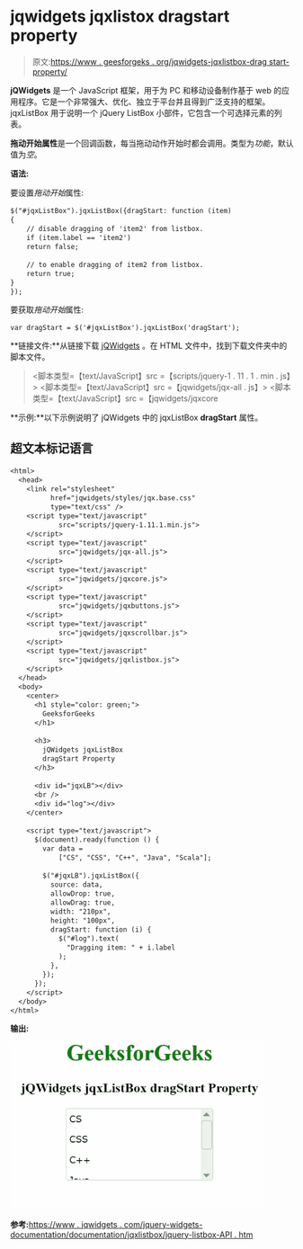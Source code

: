 # jqwidgets jqxlistox dragstart property

> 原文:[https://www . geesforgeks . org/jqwidgets-jqxlistbox-drag start-property/](https://www.geeksforgeeks.org/jqwidgets-jqxlistbox-dragstart-property/)

**jQWidgets** 是一个 JavaScript 框架，用于为 PC 和移动设备制作基于 web 的应用程序。它是一个非常强大、优化、独立于平台并且得到广泛支持的框架。jqxListBox 用于说明一个 jQuery ListBox 小部件，它包含一个可选择元素的列表。

**拖动开始属性**是一个回调函数，每当拖动动作开始时都会调用。类型为*功能*，默认值为*空*。

**语法:**

要设置*拖动开始*属性:

```
$("#jqxListBox").jqxListBox({dragStart: function (item)
{
    // disable dragging of 'item2' from listbox.
    if (item.label == 'item2')
    return false;

    // to enable dragging of item2 from listbox.
    return true;
}
});
```

要获取*拖动开始*属性:

```
var dragStart = $('#jqxListBox').jqxListBox('dragStart'); 
```

**链接文件:**从链接下载 [jQWidgets](https://www.jqwidgets.com/download/) 。在 HTML 文件中，找到下载文件夹中的脚本文件。

> <link rel="”stylesheet”" href="”jqwidgets/styles/jqx.base.css”" type="”text/css”">
> <脚本类型=【text/JavaScript】src =【scripts/jquery-1 . 11 . 1 . min . js】></脚本>
> <脚本类型=【text/JavaScript】src =【jqwidgets/jqx-all . js】></脚本>
> <脚本类型=【text/JavaScript】src =【jqwidgets/jqxcore

**示例:**以下示例说明了 jQWidgets 中的 jqxListBox **dragStart** 属性。

## 超文本标记语言

```
<html>
  <head>
    <link rel="stylesheet" 
          href="jqwidgets/styles/jqx.base.css" 
          type="text/css" />
    <script type="text/javascript"
            src="scripts/jquery-1.11.1.min.js">
    </script>
    <script type="text/javascript" 
            src="jqwidgets/jqx-all.js">
    </script>
    <script type="text/javascript" 
            src="jqwidgets/jqxcore.js">
    </script>
    <script type="text/javascript" 
            src="jqwidgets/jqxbuttons.js">
    </script>
    <script type="text/javascript" 
            src="jqwidgets/jqxscrollbar.js">
    </script>
    <script type="text/javascript" 
            src="jqwidgets/jqxlistbox.js">
    </script>
  </head>
  <body>
    <center>
      <h1 style="color: green;">
        GeeksforGeeks
      </h1>

      <h3>
        jQWidgets jqxListBox 
        dragStart Property
      </h3>

      <div id="jqxLB"></div>
      <br />
      <div id="log"></div>
    </center>

    <script type="text/javascript">
      $(document).ready(function () {
        var data = 
            ["CS", "CSS", "C++", "Java", "Scala"];

        $("#jqxLB").jqxListBox({
          source: data,
          allowDrop: true,
          allowDrag: true,
          width: "210px",
          height: "100px",
          dragStart: function (i) {
            $("#log").text(
              "Dragging item: " + i.label
            );
          },
        });
      });
    </script>
  </body>
</html>
```

**输出:**

![](img/12003afead153cab1a73e1fbb4b326d6.png)

**参考:**[https://www . jqwidgets . com/jquery-widgets-documentation/documentation/jqxlistbox/jquery-listbox-API . htm](https://www.jqwidgets.com/jquery-widgets-documentation/documentation/jqxlistbox/jquery-listbox-api.htm)